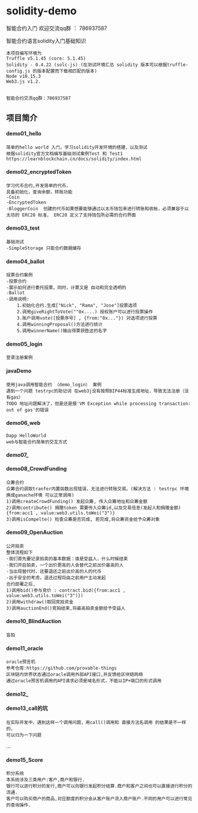 # solidity-demo
智能合约入门
欢迎交流qq群 ： 786937587

智能合约语言solidity入门基础知识

    本项目编写环境为
    Truffle v5.1.45 (core: 5.1.45) 
    Solidity - 0.4.22 (solc-js) (在测试环境汇总 solidity 版本可以根据truffle-config.js 的版本配置而下载相匹配的版本)
    Node v10.15.3
    Web3.js v1.2.


    智能合约交流qq群：786937587

## 项目简介
#### demo01_hello
    简单的hello world 入门，学习solidity开发环境的搭建，以及测试
    根据solidity官方文档编写基础测试案例Test 和 Test1
    https://learnblockchain.cn/docs/solidity/index.html

#### demo02_encryptedToken
    学习代币合约,开发简单的代币，
    具备初始化，查询余额，转账功能
    -Coin 
    -EncryptedToken
    -BloggerCoin  创建的代币如果想要能够通过以太币钱包来进行转账和收帐，必须兼容于以太坊的 ERC20 标准， ERC20 定义了支持钱包所必需的合约界面

#### demo03_test
    基础测试
    -SimpleStorage 只能合约数据缓存
       
#### demo04_ballot
    投票合约案例
    -投票合约
    -展示如何进行委托投票，同时，计票又是 自动和完全透明的
    -Ballot 
    -调用说明:
        1.初始化合约.生成["Nick", "Rama", "Jose"]投票选项
        2.调用giveRightToVote(""0x....) 授权账户可以进行投票操作
        3.账户调用vote([投票序号] , {from:"0x..."}) 对选项进行投票
        4.调用winningProposal()方法进行统计
        5.调用winnerName()输出得票获胜这的名字
        
#### demo05_login
    登录注册案例
    
    
#### javaDemo
    使用java调用智能合约 （demo_login） 案例
    遇到一个问题 testrpc的助记词 在web3j没有按照BIP44标准生成地址，导致无法注册（没有gas）
    TODO 地址问题解决了，但是还是报'VM Exception while processing transaction: out of gas'的错误 
        

#### demo06_web
    Dapp HelloWorld
    web与智能合约简单的交互方式
    
#### demo07_


#### demo08_CrowdFunding
    众筹合约
    众筹合约调取tranfer内置函数出现错误，无法进行转账交易。(解决方法 : testrpc 环境换成ganache环境 可以正常调用)
    1)调用createCrowdFunding() 发起众筹, 传入众筹地址和众筹金额
    2)调用contribute() 捐赠token 需要传入众筹id,以及交易信息(发起人和捐赠金额){from:acc1 , value:web3.utils.toWei("3")}
    3)调用isCompelte() 检查众筹是否完成, 若完成,将众筹资金给予众筹对象
    
#### demo09_OpenAuction
    公开拍卖
    整体流程如下
    ·我们首先要记录拍卖的基本数据：谁是受益人，什么时候结束
    ·我们开启拍卖，一个出价更高的人会替代之前出价最高的人
    ·当出现替代时，还要退还之前出价高的人的代币
    ·出于安全的考虑，退还过程将由之前用户主动发起
    合约部署之后,
    1)调用bid()参与竞价 : contract.bid({from:acc1 , value:web3.utils.toWei("3")})
    2)调用withdraw()取回竞拍资金
    3)调用auctionEnd()竞拍结束,将最高拍卖金额给予受益人

#### demo10_BlindAuction
    盲拍
    

#### demo11_oracle
    oracle预言机
    参考仓库:https://github.com/provable-things
    区块链内世界状态通过oracle调用外部API接口,并反馈给区块链网络
    通过oracle预言机调用的API请求必须是域名形式，不能以IP+端口的形式调用
   

#### demo12_


#### demo13_call的坑
    在实际开发中，遇到这样一个调用问题，用call()调用和 直接方法名调用 的结果是不一样的，
    可以归为一下问题

...

#### demo15_Score
    积分系统
    本系统涉及三类用户:客户,商户和银行.
    银行可以进行积分的发行,商户可以向银行发起积分结算.商户和客户之间也可以直接进行积分的流通.
    客户可以购买商户的商品,对应额度的积分会从客户账户流入商户账户.不同的用户可以进行常见的查询操作.

    
    

















